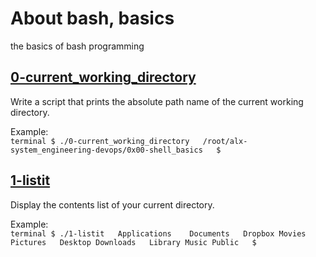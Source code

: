 # About bash, basics
the basics of bash programming

## [0-current_working_directory](0-current_working_directory "Working directory")
Write a script that prints the absolute path name of the current working directory.

Example:  
	```terminal
	$ ./0-current_working_directory  
	/root/alx-system_engineering-devops/0x00-shell_basics  
	$
	```
## [1-listit](1-listit "List the content of this repository")
Display the contents list of your current directory.

Example:  
	```terminal
	$ ./1-listit  
	Applications    Documents   Dropbox Movies Pictures  
	Desktop Downloads   Library Music Public  
	$
	```
